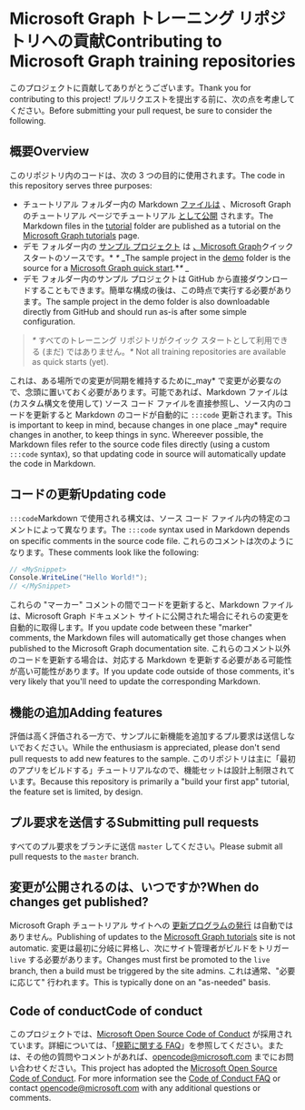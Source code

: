 # <a name="contributing-to-microsoft-graph-training-repositories"></a><span data-ttu-id="5a1a1-101">Microsoft Graph トレーニング リポジトリへの貢献</span><span class="sxs-lookup"><span data-stu-id="5a1a1-101">Contributing to Microsoft Graph training repositories</span></span>

<span data-ttu-id="5a1a1-102">このプロジェクトに貢献してありがとうございます。</span><span class="sxs-lookup"><span data-stu-id="5a1a1-102">Thank you for contributing to this project!</span></span> <span data-ttu-id="5a1a1-103">プルリクエストを提出する前に、次の点を考慮してください。</span><span class="sxs-lookup"><span data-stu-id="5a1a1-103">Before submitting your pull request, be sure to consider the following.</span></span>

## <a name="overview"></a><span data-ttu-id="5a1a1-104">概要</span><span class="sxs-lookup"><span data-stu-id="5a1a1-104">Overview</span></span>

<span data-ttu-id="5a1a1-105">このリポジトリ内のコードは、次の 3 つの目的に使用されます。</span><span class="sxs-lookup"><span data-stu-id="5a1a1-105">The code in this repository serves three purposes:</span></span>

- <span data-ttu-id="5a1a1-106">チュートリアル フォルダー内の Markdown [ファイルは](/tutorial) 、Microsoft Graph のチュートリアル ページでチュートリアル [として公開](https://docs.microsoft.com/graph/tutorials) されます。</span><span class="sxs-lookup"><span data-stu-id="5a1a1-106">The Markdown files in the [tutorial](/tutorial) folder are published as a tutorial on the [Microsoft Graph tutorials](https://docs.microsoft.com/graph/tutorials) page.</span></span>
- <span data-ttu-id="5a1a1-107">デモ フォルダー内の [サンプル プロジェクト](/demo) は [、Microsoft Graph](https://developer.microsoft.com/graph/quick-start)クイック スタートのソースです。\* *\** _</span><span class="sxs-lookup"><span data-stu-id="5a1a1-107">The sample project in the [demo](/demo) folder is the source for a [Microsoft Graph quick start](https://developer.microsoft.com/graph/quick-start).\**\** _</span></span>
- <span data-ttu-id="5a1a1-108">デモ フォルダー内のサンプル プロジェクトは GitHub から直接ダウンロードすることもできます。簡単な構成の後は、この時点で実行する必要があります。</span><span class="sxs-lookup"><span data-stu-id="5a1a1-108">The sample project in the demo folder is also downloadable directly from GitHub and should run as-is after some simple configuration.</span></span>

> <span data-ttu-id="5a1a1-109">_*\**_ すべてのトレーニング リポジトリがクイック スタートとして利用できる (まだ) ではありません。</span><span class="sxs-lookup"><span data-stu-id="5a1a1-109">_*\**_ Not all training repositories are available as quick starts (yet).</span></span>

<span data-ttu-id="5a1a1-110">これは、ある場所での変更が同期を維持するために_may\* で変更が必要なので、念頭に置いておく必要があります。可能であれば、Markdown ファイルは (カスタム構文を使用して) ソース コード ファイルを直接参照し、ソース内のコードを更新すると Markdown のコードが自動的に `:::code` 更新されます。</span><span class="sxs-lookup"><span data-stu-id="5a1a1-110">This is important to keep in mind, because changes in one place _may\* require changes in another, to keep things in sync. Whereever possible, the Markdown files refer to the source code files directly (using a custom `:::code` syntax), so that updating code in source will automatically update the code in Markdown.</span></span>

## <a name="updating-code"></a><span data-ttu-id="5a1a1-111">コードの更新</span><span class="sxs-lookup"><span data-stu-id="5a1a1-111">Updating code</span></span>

<span data-ttu-id="5a1a1-112">`:::code`Markdown で使用される構文は、ソース コード ファイル内の特定のコメントによって異なります。</span><span class="sxs-lookup"><span data-stu-id="5a1a1-112">The `:::code` syntax used in Markdown depends on specific comments in the source code file.</span></span> <span data-ttu-id="5a1a1-113">これらのコメントは次のようになります。</span><span class="sxs-lookup"><span data-stu-id="5a1a1-113">These comments look like the following:</span></span>

```csharp
// <MySnippet>
Console.WriteLine("Hello World!");
// </MySnippet>
```

<span data-ttu-id="5a1a1-114">これらの "マーカー" コメントの間でコードを更新すると、Markdown ファイルは、Microsoft Graph ドキュメント サイトに公開された場合にそれらの変更を自動的に取得します。</span><span class="sxs-lookup"><span data-stu-id="5a1a1-114">If you update code between these "marker" comments, the Markdown files will automatically get those changes when published to the Microsoft Graph documentation site.</span></span> <span data-ttu-id="5a1a1-115">これらのコメント以外のコードを更新する場合は、対応する Markdown を更新する必要がある可能性が高い可能性があります。</span><span class="sxs-lookup"><span data-stu-id="5a1a1-115">If you update code outside of those comments, it's very likely that you'll need to update the corresponding Markdown.</span></span>

## <a name="adding-features"></a><span data-ttu-id="5a1a1-116">機能の追加</span><span class="sxs-lookup"><span data-stu-id="5a1a1-116">Adding features</span></span>

<span data-ttu-id="5a1a1-117">評価は高く評価される一方で、サンプルに新機能を追加するプル要求は送信しないでおください。</span><span class="sxs-lookup"><span data-stu-id="5a1a1-117">While the enthusiasm is appreciated, please don't send pull requests to add new features to the sample.</span></span> <span data-ttu-id="5a1a1-118">このリポジトリは主に「最初のアプリをビルドする」チュートリアルなので、機能セットは設計上制限されています。</span><span class="sxs-lookup"><span data-stu-id="5a1a1-118">Because this repository is primarily a "build your first app" tutorial, the feature set is limited, by design.</span></span>

## <a name="submitting-pull-requests"></a><span data-ttu-id="5a1a1-119">プル要求を送信する</span><span class="sxs-lookup"><span data-stu-id="5a1a1-119">Submitting pull requests</span></span>

<span data-ttu-id="5a1a1-120">すべてのプル要求をブランチに送信 `master` してください。</span><span class="sxs-lookup"><span data-stu-id="5a1a1-120">Please submit all pull requests to the `master` branch.</span></span>

## <a name="when-do-changes-get-published"></a><span data-ttu-id="5a1a1-121">変更が公開されるのは、いつですか?</span><span class="sxs-lookup"><span data-stu-id="5a1a1-121">When do changes get published?</span></span>

<span data-ttu-id="5a1a1-122">Microsoft Graph チュートリアル サイトへの [更新プログラムの発行](https://docs.microsoft.com/graph/tutorials) は自動ではありません。</span><span class="sxs-lookup"><span data-stu-id="5a1a1-122">Publishing of updates to the [Microsoft Graph tutorials](https://docs.microsoft.com/graph/tutorials) site is not automatic.</span></span> <span data-ttu-id="5a1a1-123">変更は最初に分岐に昇格し、次にサイト管理者がビルドをトリガー `live` する必要があります。</span><span class="sxs-lookup"><span data-stu-id="5a1a1-123">Changes must first be promoted to the `live` branch, then a build must be triggered by the site admins.</span></span> <span data-ttu-id="5a1a1-124">これは通常、"必要に応じて" 行われます。</span><span class="sxs-lookup"><span data-stu-id="5a1a1-124">This is typically done on an "as-needed" basis.</span></span>

## <a name="code-of-conduct"></a><span data-ttu-id="5a1a1-125">Code of conduct</span><span class="sxs-lookup"><span data-stu-id="5a1a1-125">Code of conduct</span></span>

<span data-ttu-id="5a1a1-p106">このプロジェクトでは、[Microsoft Open Source Code of Conduct](https://opensource.microsoft.com/codeofconduct/) が採用されています。詳細については、「[規範に関する FAQ](https://opensource.microsoft.com/codeofconduct/faq/)」を参照してください。または、その他の質問やコメントがあれば、[opencode@microsoft.com](mailto:opencode@microsoft.com) までにお問い合わせください。</span><span class="sxs-lookup"><span data-stu-id="5a1a1-p106">This project has adopted the [Microsoft Open Source Code of Conduct](https://opensource.microsoft.com/codeofconduct/). For more information see the [Code of Conduct FAQ](https://opensource.microsoft.com/codeofconduct/faq/) or contact [opencode@microsoft.com](mailto:opencode@microsoft.com) with any additional questions or comments.</span></span>
